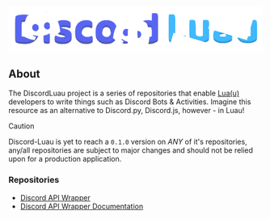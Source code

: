 <div align="center">
	<p>
		<a href=""><img src="https://raw.githubusercontent.com/DiscordLuau/.github/master/resource/DiscordLuau-Banner.png" width="512" alt="discord-luau"/></a>
	</p>
</div>

## About

The DiscordLuau project is a series of repositories that enable [Lua(u)](https://luau-lang.org/) developers to write things such as Discord Bots & Activities. Imagine this resource as an alternative to Discord.py, Discord.js, however - in Luau!

> [!CAUTION]
> Discord-Luau is yet to reach a `0.1.0` version on _ANY_ of it's repositories, any/all repositories are subject to major changes and should not be relied upon for a production application.

### Repositories

- [Discord API Wrapper](https://github.com/DiscordLuau/Discord-Luau)
- [Discord API Wrapper Documentation](https://github.com/DiscordLuau/Discord-Luau-Site)
